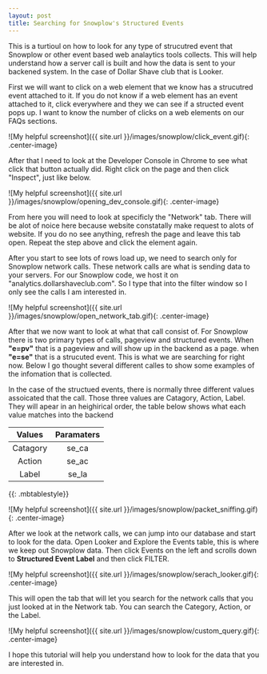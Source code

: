 ```yaml
---
layout: post
title: Searching for Snowplow's Structured Events
---
```


This is a turtioul on how to look for any type of strucutred event that Snowplow or other event based web analaytics tools collects. This will help understand how a server call is built and how the data is sent to your backened system. In the case of Dollar Shave club that is Looker. 

First we will want to click on a web element that we know has a strucutred event attached to it. If you do not know if a web element has an event attached to it, click everywhere and they we can see if a structed event pops up. I want to know the number of clicks on a web elements on our FAQs sections.


![My helpful screenshot]({{ site.url }}/images/snowplow/click_event.gif){: .center-image}


After that I need to look at the Developer Console in Chrome to see what click that button actually did. Right click on the page and then click "Inspect", just like below.

![My helpful screenshot]({{ site.url }}/images/snowplow/opening_dev_console.gif){: .center-image}

From here you will need to look at specificly the "Network" tab. There will be alot of noice here because website constatally make request to alots of website. If you do no see anything, refresh the page and leave this tab open. Repeat the step above and click the element again. 

After you start to see lots of rows load up, we need to search only for Snowplow network calls. These network calls are what is sending data to your servers. For our Snowplow code, we host it on "analytics.dollarshaveclub.com". So I type that into the filter window so I only see the calls I am interested in.

![My helpful screenshot]({{ site.url }}/images/snowplow/open_network_tab.gif){: .center-image}

After that we now want to look at what that call consist of. For Snowplow there is two primary types of calls, pageview and structured events. When **"e=pv"** that is a pageview and will show up in the backend as a page. when **"e=se"** that is a strucuted event. This is what we are searching for right now. Below I go thought several different calles to show some examples of the infomation that is collected.

In the case of the structued events, there is normally three different values assoicated that the call. Those three values are Catagory, Action, Label. They will apear in an heighirical order, the table below shows what each value matches into the backend

| Values   | Paramaters | 
| :------: |:----------:| 
| Catagory | se_ca      | 
| Action   | se_ac      | 
| Label    | se_la      |
{{: .mbtablestyle}}


![My helpful screenshot]({{ site.url }}/images/snowplow/packet_sniffing.gif){: .center-image}

After we look at the network calls, we can jump into our database and start to look for the data. Open Looker and Explore the Events table, this is where we keep out Snowplow data. Then click Events on the left and scrolls down to **Structured Event Label** and then click FILTER.

![My helpful screenshot]({{ site.url }}/images/snowplow/serach_looker.gif){: .center-image}

This will open the tab that will let you search for the network calls that you just looked at in the Network tab. You can search the Category, Action, or the Label. 

![My helpful screenshot]({{ site.url }}/images/snowplow/custom_query.gif){: .center-image}

I hope this tutorial will help you understand how to look for the data that you are interested in.







